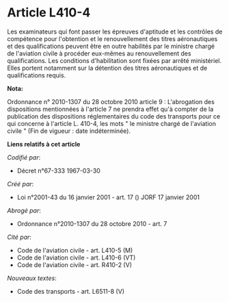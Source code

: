 # Article L410-4

Les examinateurs qui font passer les épreuves d'aptitude et les contrôles de compétence pour l'obtention et le renouvellement
des titres aéronautiques et des qualifications peuvent être en outre habilités par le ministre chargé de l'aviation civile à
procéder eux-mêmes au renouvellement des qualifications. Les conditions d'habilitation sont fixées par arrêté ministériel.
Elles portent notamment sur la détention des titres aéronautiques et de qualifications requis.

**Nota:**

Ordonnance n° 2010-1307 du 28 octobre 2010 article 9 : L'abrogation des dispositions mentionnées à l'article 7 ne prendra
effet qu'à compter de la publication des dispositions réglementaires du code des transports pour ce qui concerne à l'article
L. 410-4, les mots " le ministre chargé de l'aviation civile " (Fin de vigueur : date indéterminée).

**Liens relatifs à cet article**

_Codifié par_:

  - Décret n°67-333 1967-03-30

_Créé par_:

  - Loi n°2001-43 du 16 janvier 2001 - art. 17 () JORF 17 janvier 2001

_Abrogé par_:

  - Ordonnance n°2010-1307 du 28 octobre 2010 - art. 7

_Cité par_:

  - Code de l'aviation civile - art. L410-5 (M)
  - Code de l'aviation civile - art. L410-6 (VT)
  - Code de l'aviation civile - art. R410-2 (V)

_Nouveaux textes_:

  - Code des transports - art. L6511-8 (V)
